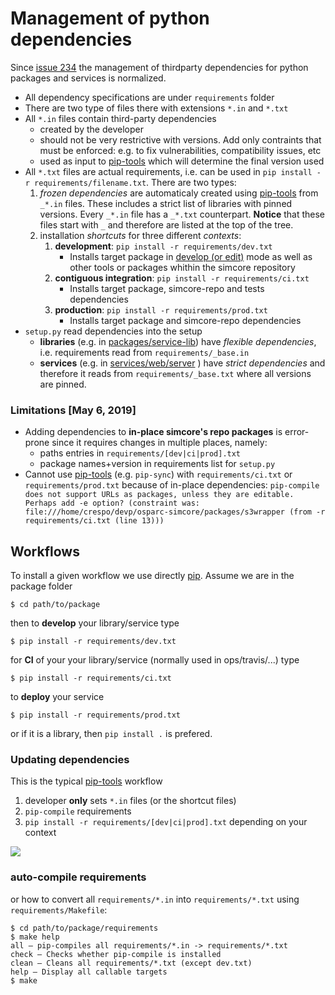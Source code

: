 # Management of python dependencies

Since [issue 234](https://github.com/ITISFoundation/osparc-simcore/issues/234) the management of thirdparty dependencies for python packages and services is normalized.


- All dependency specifications are under ``requirements`` folder
- There are two type of files there with extensions ``*.in`` and ``*.txt``
- All ``*.in`` files contain third-party dependencies
  - created by the developer
  - should not be very restrictive with versions. Add only contraints that must be enforced: e.g. to fix vulnerabilities, compatibility issues, etc
  - used as input to [pip-tools] which will determine the final version used
- All ``*.txt`` files are actual requirements, i.e. can be used in ``pip install -r requirements/filename.txt``. There are two types:
  1. *frozen dependencies* are automaticaly created using [pip-tools] from ``_*.in`` files. These includes a strict list of libraries with pinned versions. Every ``_*.in`` file has a ``_*.txt`` counterpart. **Notice** that these files start with ``_`` and therefore are listed at the top of the tree.
  1. installation *shortcuts* for three different *contexts*:
     1. **development**: ``pip install -r requirements/dev.txt``
        - Installs target package in [develop (or edit)](https://pip.pypa.io/en/stable/reference/pip_install/#usage) mode as well as  other tools or packages whithin the simcore repository
     2. **contiguous integration**: ``pip install -r requirements/ci.txt``
        - Installs target package, simcore-repo  and tests dependencies
     3. **production**: ``pip install -r requirements/prod.txt``
        - Installs target package  and simcore-repo dependencies
- ``setup.py`` read dependencies into the setup
  - **libraries** (e.g. in [packages/service-lib](../packages/service-library/setup.py)) have *flexible dependencies*, i.e. requirements read from  ``requirements/_base.in``
  - **services** (e.g. in [services/web/server](../services/web/server/setup.py) ) have *strict dependencies* and therefore it reads from ``requirements/_base.txt`` where all versions are pinned.

### Limitations [May 6, 2019]
  - Adding dependencies to **in-place simcore's repo packages** is error-prone since it requires changes in multiple places, namely:
    - paths entries in ``requirements/[dev|ci|prod].txt``
    - package names+version in requirements list for ``setup.py``
  - Cannot use [pip-tools] (e.g. ``pip-sync``) with ``requirements/ci.txt`` or ``requirements/prod.txt`` because of in-place dependencies: ``pip-compile does not support URLs as packages, unless they are editable. Perhaps add -e option? (constraint was: file:///home/crespo/devp/osparc-simcore/packages/s3wrapper (from -r requirements/ci.txt (line 13)))``

## Workflows

To install a given workflow we use directly [pip]. Assume we are in the package folder

```console
$ cd path/to/package
```
then to **develop** your library/service type
```console
$ pip install -r requirements/dev.txt
```
for **CI** of your your library/service (normally used in ops/travis/...) type
```console
$ pip install -r requirements/ci.txt
```
to **deploy** your service
```console
$ pip install -r requirements/prod.txt
```
or if it is a library, then ``pip install .`` is prefered.


### Updating dependencies

This is the typical [pip-tools] workflow

1. developer **only** sets ``*.in`` files (or the shortcut files)
2. ``pip-compile`` requirements
3. ``pip install -r requirements/[dev|ci|prod].txt`` depending on your context

![](https://github.com/jazzband/pip-tools/raw/master/img/pip-tools-overview.png)


### auto-compile requirements

or how to convert all ``requirements/*.in`` into ``requirements/*.txt`` using ``requirements/Makefile``:

```console
$ cd path/to/package/requirements
$ make help
all – pip-compiles all requirements/*.in -> requirements/*.txt
check – Checks whether pip-compile is installed
clean – Cleans all requirements/*.txt (except dev.txt)
help – Display all callable targets
$ make
```



[pip-tools]:https://github.com/jazzband/pip-tools
[pip]:https://pip.pypa.io/en/stable/reference/
[pipkit-repo]:https://github.com/ITISFoundation/dockerfiles/tree/master/pip-kit
